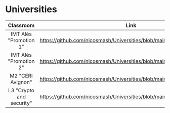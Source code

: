 # Universities

| Classroom  | Link |
| :---------: | ------------- |
| IMT Alès "Promotion 1"  | https://github.com/nicosmash/Universities/blob/main/IMT_Ales_Promo_1.md |
| IMT Alès "Promotion 2"  | https://github.com/nicosmash/Universities/blob/main/IMT_Ales_Promo_2.md |
| M2 "CERI Avignon"  | https://github.com/nicosmash/Universities/blob/main/M2_CERI.md |
| L3 "Crypto and security"  | https://github.com/nicosmash/Universities/blob/main/L3.md |
